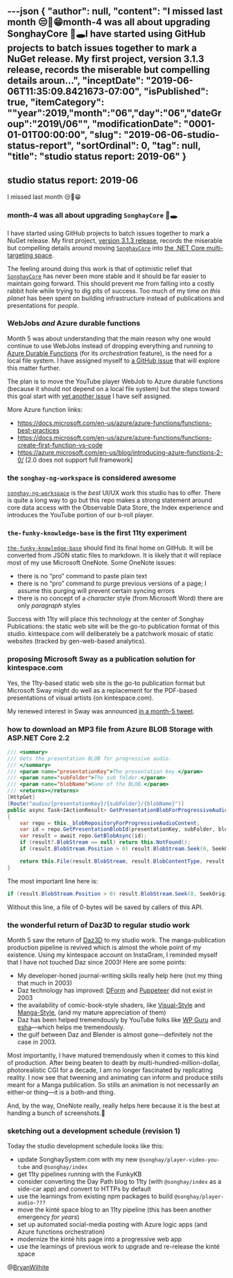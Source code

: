 ---json
{
  "author": null,
  "content": "I missed last month 😒🤷‍️😁month-4 was all about upgrading SonghayCore 🐰🕳I have started using GitHub projects to batch issues together to mark a NuGet release. My first project, version 3.1.3 release, records the miserable but compelling details aroun...",
  "inceptDate": "2019-06-06T11:35:09.8421673-07:00",
  "isPublished": true,
  "itemCategory": "\"year\":2019,\"month\":\"06\",\"day\":\"06\",\"dateGroup\":\"2019\\/06\"",
  "modificationDate": "0001-01-01T00:00:00",
  "slug": "2019-06-06-studio-status-report",
  "sortOrdinal": 0,
  "tag": null,
  "title": "studio status report: 2019-06"
}
---

## studio status report: 2019-06

I missed last month 😒🤷‍️😁

### month-4 was all about upgrading `SonghayCore` 🐰🕳

I have started using GitHub projects to batch issues together to mark a NuGet release. My first project, [version 3.1.3 release](https://github.com/BryanWilhite/SonghayCore/projects/1), records the miserable but compelling details around moving [`SonghayCore`](https://github.com/BryanWilhite/SonghayCore) into [the .NET Core multi-targeting space](https://github.com/BryanWilhite/SonghayCore/issues/20#issuecomment-489815352).

The feeling around doing this work is that of optimistic relief that [`SonghayCore`](https://github.com/BryanWilhite/SonghayCore) has never been more stable and it should be far easier to maintain going forward. This should prevent me from falling into a costly rabbit hole while trying to dig pits of success. Too much of my time _on this planet_ has been spent on building infrastructure instead of publications and presentations for _people_.

### WebJobs _and_ Azure durable functions

Month 5 was about understanding that the main reason why one would continue to use WebJobs instead of dropping everything and running to [Azure Durable Functions](https://mikhail.io/2018/12/making-sense-of-azure-durable-functions/) (for its _orchestration_ feature), is the need for a local file system. I have assigned myself to [a GitHub issue](https://github.com/BryanWilhite/Songhay.Feeds/issues/14) that will explore this matter further.

The plan is to move the YouTube player WebJob to Azure durable functions (because it should _not_ depend on a local file system) but the steps toward this goal start with [yet another issue](https://github.com/BryanWilhite/Songhay.HelloWorlds.Activities/issues/1) I have self assigned.

More Azure function links:

- <https://docs.microsoft.com/en-us/azure/azure-functions/functions-best-practices>
- <https://docs.microsoft.com/en-us/azure/azure-functions/functions-create-first-function-vs-code>
- <https://azure.microsoft.com/en-us/blog/introducing-azure-functions-2-0/> [2.0 does not support full framework]

### the `songhay-ng-workspace` is considered awesome

[`songhay-ng-workspace`](https://github.com/BryanWilhite/songhay-ng-workspace) is the _best_ UI/UX work this studio has to offer. There is quite a long way to go but this repo makes a strong statement around core data access with the Observable Data Store, the Index experience and introduces the YouTube portion of our b-roll player.

### `the-funky-knowledge-base` is the first 11ty experiment

[`the-funky-knowledge-base`](https://github.com/BryanWilhite/the-funky-knowledge-base) should find its final home on GitHub. It will be converted from JSON static files to markdown. It is likely that it will replace most of my use Microsoft OneNote. Some OneNote issues:

- there is no “pro” command to paste plain text
- there is no “pro” command to purge previous versions of a page; I assume this purging will prevent certain syncing errors
- there is no concept of a _character_ style (from Microsoft Word) there are only _paragraph_ styles

Success with 11ty will place this technology at the center of Songhay Publications: the static web site will be the go-to publication format of this studio. kintespace.com will deliberately be a patchwork mosaic of static websites (tracked by gen-web-based analytics).

### proposing Microsoft Sway as a publication solution for kintespace.com

Yes, the 11ty-based static web site is the go-to publication format but Microsoft Sway might do well as a replacement for the PDF-based presentations of visual artists (on kintespace.com).

My renewed interest in Sway was announced [in a month-5 tweet](https://twitter.com/BryanWilhite/status/1123661538437390336).

### how to download an MP3 file from Azure BLOB Storage with ASP.NET Core 2.2

```c#
/// <summary>
/// Gets the presentation BLOB for progressive audio.
/// </summary>
/// <param name="presentationKey">The presentation key.</param>
/// <param name="subFolder">The sub folder.</param>
/// <param name="blobName">Name of the BLOB.</param>
/// <returns></returns>
[HttpGet]
[Route("audio/{presentationKey}/{subFolder}/{blobName}")]
public async Task<IActionResult> GetPresentationBlobForProgressiveAudio(string presentationKey, string subFolder, string blobName)
{
    var repo = this._blobRepositoryForProgressiveAudioContent;
    var id = repo.GetPresentationBlobId(presentationKey, subFolder, blobName);
    var result = await repo.GetBlobAsync(id);
    if (result?.BlobStream == null) return this.NotFound();
    if (result.BlobStream.Position > 0) result.BlobStream.Seek(0, SeekOrigin.Begin);

    return this.File(result.BlobStream, result.BlobContentType, result.BlobFileName);
}
```

The most important line here is:

```c#
if (result.BlobStream.Position > 0) result.BlobStream.Seek(0, SeekOrigin.Begin);
```

Without this line, a file of 0-bytes will be saved by callers of this API.

### the wonderful return of Daz3D to regular studio work

Month 5 saw the return of [Daz3D](https://www.daz3d.com/) to my studio work. The manga-publication production pipeline is revived which is almost the whole point of my existence. Using my kintespace account on InstaGram, I reminded myself that I have not touched Daz since 2003! Here are some points:

- My developer-honed journal-writing skills really help here (not my thing that much in 2003)
- Daz technology has improved: [DForm](http://docs.daz3d.com/doku.php/artzone/pub/software/dform/start) and [Puppeteer](http://docs.daz3d.com/doku.php/artzone/pub/software/puppeteer/start) did not exist in 2003
- the availability of comic-book-style shaders, like [Visual-Style](https://www.daz3d.com/visual-style-shaders) and [Manga-Style](https://www.daz3d.com/manga-style-shaders), (and my mature appreciation of them)
- Daz has been helped tremendously by YouTube folks like [WP Guru](https://www.youtube.com/user/wphosting) and [esha](https://www.youtube.com/channel/UCuk28jyQ5x2MZl0_k2-gXJg)—which helps me tremendously.
- the gulf between Daz and Blender is almost gone—definitely not the case in 2003.

Most importantly, I have matured tremendously when it comes to this kind of production. After being beaten to death by multi-hundred-million-dollar, photorealistic CGI for a decade, I am no longer fascinated by replicating reality. I now see that tweening and animating can inform and produce _stills_ meant for a Manga publication. So stills an animation is not necessarily an either-or thing—it is a both-and thing.

And, by the way, OneNote really, really helps here because it is the best at handing a bunch of screenshots.🤷‍

### sketching out a development schedule (revision 1)

Today the studio development schedule looks like this:

- update SonghaySystem.com with my new `@songhay/player-video-you-tube` and `@songhay/index`
- get 11ty pipelines running with the FunkyKB
- consider converting the Day Path blog to 11ty (with `@songhay/index` as a side-car app) and convert to HTTPs by default
- use the learnings from existing npm packages to build `@songhay/player-audio-???`
- move the kinté space blog to an 11ty pipeline (this has been another emergency _for years_)
- set up automated social-media posting with Azure logic apps (and Azure functions orchestration)
- modernize the kinté hits page into a progressive web app
- use the learnings of previous work to upgrade and re-release the kinté space

@[BryanWilhite](https://twitter.com/bryanwilhite)

